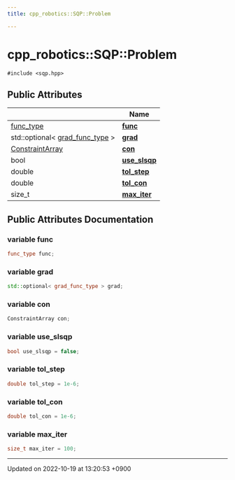 ```yaml
---
title: cpp_robotics::SQP::Problem

---
```


# cpp_robotics::SQP::Problem






`#include <sqp.hpp>`

## Public Attributes

|                | Name           |
| -------------- | -------------- |
| [func_type](/cpp_robotics/doxybook/Classes/classcpp__robotics_1_1SQP/#using-func-type) | **[func](/cpp_robotics/doxybook/Classes/structcpp__robotics_1_1SQP_1_1Problem/#variable-func)**  |
| std::optional< [grad_func_type](/cpp_robotics/doxybook/Classes/classcpp__robotics_1_1SQP/#using-grad-func-type) > | **[grad](/cpp_robotics/doxybook/Classes/structcpp__robotics_1_1SQP_1_1Problem/#variable-grad)**  |
| [ConstraintArray](/cpp_robotics/doxybook/Classes/classcpp__robotics_1_1ConstraintArray/) | **[con](/cpp_robotics/doxybook/Classes/structcpp__robotics_1_1SQP_1_1Problem/#variable-con)**  |
| bool | **[use_slsqp](/cpp_robotics/doxybook/Classes/structcpp__robotics_1_1SQP_1_1Problem/#variable-use-slsqp)**  |
| double | **[tol_step](/cpp_robotics/doxybook/Classes/structcpp__robotics_1_1SQP_1_1Problem/#variable-tol-step)**  |
| double | **[tol_con](/cpp_robotics/doxybook/Classes/structcpp__robotics_1_1SQP_1_1Problem/#variable-tol-con)**  |
| size_t | **[max_iter](/cpp_robotics/doxybook/Classes/structcpp__robotics_1_1SQP_1_1Problem/#variable-max-iter)**  |

## Public Attributes Documentation

### variable func

```cpp
func_type func;
```


### variable grad

```cpp
std::optional< grad_func_type > grad;
```


### variable con

```cpp
ConstraintArray con;
```


### variable use_slsqp

```cpp
bool use_slsqp = false;
```


### variable tol_step

```cpp
double tol_step = 1e-6;
```


### variable tol_con

```cpp
double tol_con = 1e-6;
```


### variable max_iter

```cpp
size_t max_iter = 100;
```


-------------------------------

Updated on 2022-10-19 at 13:20:53 +0900